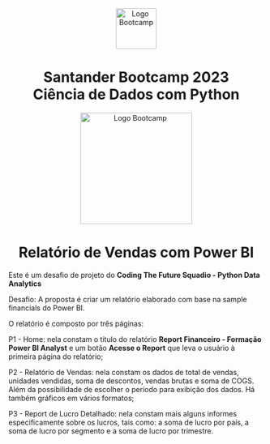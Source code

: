 <div align="center">
<img src="https://hermes.digitalinnovation.one/assets/diome/logo-full.svg" alt="Logo Bootcamp" width="80">
<h1>Santander Bootcamp 2023 <br> Ciência de Dados com Python</h1>
<img src="https://hermes.dio.me/tracks/0136518c-68d6-4198-bdbe-6d982c3a1261.png" alt="Logo Bootcamp" width="220">
</div>
 
 <h1 align="center"> Relatório de Vendas com Power BI </h1>

Este é um desafio de projeto do **Coding The Future Squadio - Python Data Analytics** 

Desafio: A proposta é criar um relatório elaborado com base na sample financials do Power BI. 

O relatório é composto por três páginas:

P1 - Home: nela constam o título do relatório **Report Financeiro - Formação Power BI Analyst** e um botão **Acesse o Report** que leva o usuário à primeira página do relatório;

P2 - Relatório de Vendas: nela constam os dados de total de vendas, unidades vendidas, soma de descontos, vendas brutas e soma de COGS. Além da possibilidade de escolher o período para exibição dos dados. Há também gráficos em vários formatos;

P3 - Report de Lucro Detalhado: nela constam mais alguns informes especificamente sobre os lucros, tais como: a soma de lucro por país, a soma de lucro por segmento e a soma de lucro por trimestre.
